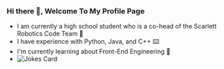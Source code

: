 ### Hi there 👋, Welcome To My Profile Page

- I am currently a high school student who is a co-head of the Scarlett Robotics Code Team  🤖
- I have experience with Python, Java, and C++ ⌨️
- I'm currently learning about Front-End Engineering 🌱
- ![Jokes Card](https://readme-jokes.vercel.app/api)

<!--
**TemirlanN-dev/TemirlanN-dev** is a ✨ _special_ ✨ repository because its `README.md` (this file) appears on your GitHub profile.

Here are some ideas to get you started:

- 🔭 I’m currently working on ...
- 🌱 I’m currently learning ...
- 👯 I’m looking to collaborate on ...
- 🤔 I’m looking for help with ...
- 💬 Ask me about ...
- 📫 How to reach me: ...
- 😄 Pronouns: ...
- ⚡ Fun fact: ...
-->
